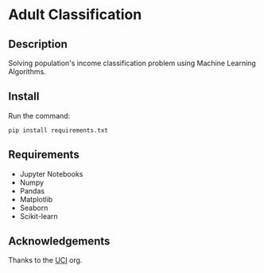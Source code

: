 # Adult Classification

## Description

Solving population's income classification problem using Machine Learning Algorithms.

## Install

Run the command:

`pip install requirements.txt`

## Requirements

- Jupyter Notebooks
- Numpy
- Pandas
- Matplotlib
- Seaborn
- Scikit-learn

## Acknowledgements

Thanks to the [UCI](https://archive.ics.uci.edu/ml/index.php) org.

